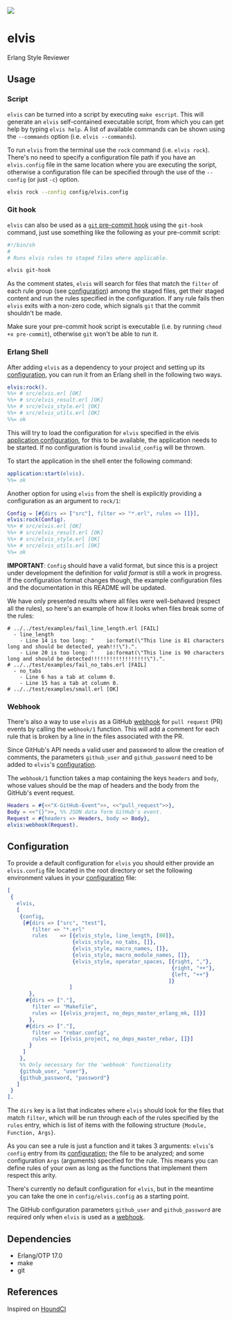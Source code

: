 ![](http://www.reactiongifs.com/wp-content/uploads/2013/01/elvis-dance.gif)

# elvis

Erlang Style Reviewer

## Usage

### Script

`elvis` can be turned into a script by executing `make escript`. This will
generate an `elvis` self-contained executable script, from which you can get
help by typing `elvis help`. A list of available commands can be shown using the
`--commands` option (i.e. `elvis --commands`).

To run `elvis` from the terminal use the `rock` command (i.e. `elvis
rock`). There's no need to specify a configuration file path if you have an
`elvis.config` file in the same location where you are executing the soript,
otherwise a configuration file can be specified through the use of the
`--config` (or just `-c`) option.

```bash
elvis rock --config config/elvis.config
```

### Git hook

`elvis` can also be used as a [`git` pre-commit hook][pre-commit]
using the `git-hook` command, just use something like the following as
your pre-commit script:

```bash
#!/bin/sh
#
# Runs elvis rules to staged files where applicable.

elvis git-hook
```

As the comment states, `elvis` will search for files that match the `filter` of
each rule group (see [configuration](#configuration)) among the staged files,
get their staged content and run the rules specified in the configuration.
If any rule fails then `elvis` exits with a non-zero code,
which signals `git` that the commit shouldn't be made.

Make sure your pre-commit hook script is executable (i.e. by running
`chmod +x pre-commit`), otherwise `git` won't be able to run it.

### Erlang Shell

After adding `elvis` as a dependency to your project and setting up its
[configuration](#configuration), you can run it from an Erlang shell in the
following two ways.

```erlang
elvis:rock().
%%+ # src/elvis.erl [OK]
%%+ # src/elvis_result.erl [OK]
%%+ # src/elvis_style.erl [OK]
%%+ # src/elvis_utils.erl [OK]
%%= ok
```

This will try to load the configuration for `elvis` specified in the
elvis [application configuration][config], for this to be available, the
application needs to be started. If no configuration is found `invalid_config`
will be thrown.

To start the application in the shell enter the following command:

```erlang
application:start(elvis).
%%= ok
```

Another option for using `elvis` from the shell is explicitly providing a
configuration as an argument to `rock/1`:

```erlang
Config = [#{dirs => ["src"], filter => "*.erl", rules => []}],
elvis:rock(Config).
%%+ # src/elvis.erl [OK]
%%+ # src/elvis_result.erl [OK]
%%+ # src/elvis_style.erl [OK]
%%+ # src/elvis_utils.erl [OK]
%%= ok
```

**IMPORTANT**: `Config` should have a valid format, but since this is a project
under development the definition for *valid format* is still a work in progress.
If the configuration format changes though, the example configuration files and
the documentation in this README will be updated.

We have only presented results where all files were well-behaved (respect all
the rules), so here's an example of how it looks when files break some of the
rules:

```
# ../../test/examples/fail_line_length.erl [FAIL]
  - line_length
    - Line 14 is too long: "    io:format(\"This line is 81 characters long and should be detected, yeah!!!\").".
    - Line 20 is too long: "    io:format(\"This line is 90 characters long and should be detected!!!!!!!!!!!!!!!!!!\").".
# ../../test/examples/fail_no_tabs.erl [FAIL]
  - no_tabs
    - Line 6 has a tab at column 0.
    - Line 15 has a tab at column 0.
# ../../test/examples/small.erl [OK]
```

### Webhook

There's also a way to use `elvis` as a GitHub [webhook][webhooks] for
`pull request` (PR) events by calling the `webhook/1` function. This will add
a comment for each rule that is broken by a line in the files associated with
the PR.

Since GitHub's API needs a valid user and password to allow the creation of
comments, the parameters `github_user` and `github_password` need to be added to
`elvis`'s [configuration](#configuration).

The `webhook/1` function takes a map containing the keys `headers` and `body`,
whose values should be the map of headers and the body from the GitHub's event
request.

```erlang
Headers = #{<<"X-GitHub-Event">>, <<"pull_request">>},
Body = <<"{}">>, %% JSON data form GitHub's event.
Request = #{headers => Headers, body => Body},
elvis:webhook(Request).
```

## Configuration

To provide a default configuration for `elvis` you should either provide an
`elvis.config` file located in the root directory or set the following
environment values in your [configuration][config] file:

```erlang
[
 {
   elvis,
   [
    {config,
     [#{dirs => ["src", "test"],
        filter => "*.erl"
        rules    => [{elvis_style, line_length, [80]},
                     {elvis_style, no_tabs, []},
                     {elvis_style, macro_names, []},
                     {elvis_style, macro_module_names, []},
                     {elvis_style, operator_spaces, [{right, ","},
                                                     {right, "++"},
                                                     {left, "++"}
                                                    ]}
                    ]
       },
      #{dirs => ["."],
        filter => "Makefile",
        rules => [{elvis_project, no_deps_master_erlang_mk, []}]
       },
      #{dirs => ["."],
        filter => "rebar.config",
        rules => [{elvis_project, no_deps_master_rebar, []}]
       }
     ]
    },
    %% Only necessary for the 'webhook' functionality
    {github_user, "user"},
    {github_password, "password"}
   ]
 }
].
```

The `dirs` key is a list that indicates where `elvis` should look for the
files that match `filter`, which will be run through each of the rules
specified by the `rules` entry, which is list of items with the following
structure `{Module, Function, Args}`.

As you can see a rule is just a function and it takes 3 arguments: `elvis`'s
`config` entry from its [configuration](#configuration); the file to be
analyzed; and some configuration `Args` (arguments) specified for the rule.
This means you can define rules of your own as long as the functions that
implement them respect this arity.

There's currently no default configuration for `elvis`, but in the meantime
you can take the one in `config/elvis.config` as a starting point.

The GitHub configuration parameters `github_user` and `github_password` are
required only when `elvis` is used as a [webhook](#webhook).

## Dependencies

- Erlang/OTP 17.0
- make
- git

## References

Inspired on [HoundCI][houndci]

  [houndci]: https://houndci.com/
  [erlang]: http://www.erlang.org/download_release/24
  [make]: http://www.gnu.org/software/make/
  [git]: http://git-scm.com/
  [pre-commit]: http://git-scm.com/book/en/Customizing-Git-Git-Hooks#Client-Side-Hooks
  [config]: http://www.erlang.org/doc/man/config.html
  [webhooks]: https://developer.github.com/v3/repos/hooks/